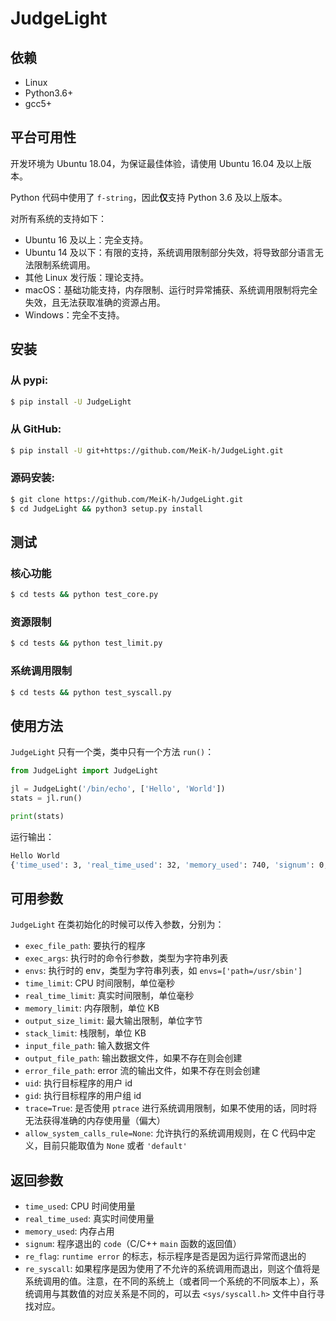 # JudgeLight

## 依赖

- Linux
- Python3.6+
- gcc5+

## 平台可用性

开发环境为 Ubuntu 18.04，为保证最佳体验，请使用 Ubuntu 16.04 及以上版本。

Python 代码中使用了 `f-string`，因此**仅**支持 Python 3.6 及以上版本。

对所有系统的支持如下：

- Ubuntu 16 及以上：完全支持。
- Ubuntu 14 及以下：有限的支持，系统调用限制部分失效，将导致部分语言无法限制系统调用。
- 其他 Linux 发行版：理论支持。
- macOS：基础功能支持，内存限制、运行时异常捕获、系统调用限制将完全失效，且无法获取准确的资源占用。
- Windows：完全不支持。

## 安装

### 从 pypi:

```bash
$ pip install -U JudgeLight
```

### 从 GitHub:

```bash
$ pip install -U git+https://github.com/MeiK-h/JudgeLight.git
```

### 源码安装:

```bash
$ git clone https://github.com/MeiK-h/JudgeLight.git
$ cd JudgeLight && python3 setup.py install
```

## 测试

### 核心功能

```bash
$ cd tests && python test_core.py
```

### 资源限制

```bash
$ cd tests && python test_limit.py
```

### 系统调用限制

```bash
$ cd tests && python test_syscall.py
```

## 使用方法

`JudgeLight` 只有一个类，类中只有一个方法 `run()`：

```python
from JudgeLight import JudgeLight

jl = JudgeLight('/bin/echo', ['Hello', 'World'])
stats = jl.run()

print(stats)
```

运行输出：

```bash
Hello World
{'time_used': 3, 'real_time_used': 32, 'memory_used': 740, 'signum': 0, 're_flag': 0, 're_syscall': -1}
```

## 可用参数

`JudgeLight` 在类初始化的时候可以传入参数，分别为：

- `exec_file_path`: 要执行的程序
- `exec_args`: 执行时的命令行参数，类型为字符串列表
- `envs`: 执行时的 env，类型为字符串列表，如 `envs=['path=/usr/sbin']`
- `time_limit`: CPU 时间限制，单位毫秒
- `real_time_limit`: 真实时间限制，单位毫秒
- `memory_limit`: 内存限制，单位 KB
- `output_size_limit`: 最大输出限制，单位字节
- `stack_limit`: 栈限制，单位 KB
- `input_file_path`: 输入数据文件
- `output_file_path`: 输出数据文件，如果不存在则会创建
- `error_file_path`: error 流的输出文件，如果不存在则会创建
- `uid`: 执行目标程序的用户 id
- `gid`: 执行目标程序的用户组 id
- `trace=True`: 是否使用 `ptrace` 进行系统调用限制，如果不使用的话，同时将无法获得准确的内存使用量（偏大）
- `allow_system_calls_rule=None`: 允许执行的系统调用规则，在 C 代码中定义，目前只能取值为 `None` 或者 `'default'`

## 返回参数

- `time_used`: CPU 时间使用量
- `real_time_used`: 真实时间使用量
- `memory_used`: 内存占用
- `signum`: 程序退出的 `code`（C/C++ `main` 函数的返回值）
- `re_flag`: `runtime error` 的标志，标示程序是否是因为运行异常而退出的
- `re_syscall`: 如果程序是因为使用了不允许的系统调用而退出，则这个值将是系统调用的值。注意，在不同的系统上（或者同一个系统的不同版本上），系统调用与其数值的对应关系是不同的，可以去 `<sys/syscall.h>` 文件中自行寻找对应。
